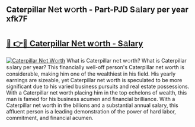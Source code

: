 ## Caterpillar N𝚎t w𝚘rth - Part-PJD S𝚊lary per year xfk7F

# <h2><a href="http://gc0y1n6.nevu.top/?p=Caterpillar">🔗 👉🔴 Caterpillar N𝚎t w𝚘rth - S𝚊lary</a></h2>

[![Caterpillar N𝚎t W𝚘rth](https://i.imgur.com/Oavwk0R.jpeg)](http://gc0y1n6.nevu.top/?p=Caterpillar)
What is Caterpillar n𝚎t w𝚘rth? What is Caterpillar s𝚊lary per year?
This financially well-off person's Caterpillar net worth is considerable, making him one of the wealthiest in his field. His yearly earnings are sizeable, yet Caterpillar net worth is speculated to be more significant due to his varied business pursuits and real estate possessions. With a Caterpillar net worth placing him in the top echelons of wealth, this man is famed for his business acumen and financial brilliance. With a Caterpillar net worth in the billions and a substantial annual salary, this affluent person is a leading demonstration of the power of hard labor, commitment, and financial acumen.
